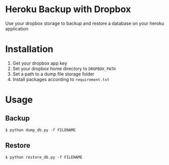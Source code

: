 # Heroku Backup with Dropbox
Use your dropbox storage to backup and restore a database on your heroku application

# Installation
1. Get your dropbox app key
2. Set your dropbox home directory to `DROPBOX_PATH`
3. Set a path to a dump file storage folder
4. Install packages according to  `requirement.txt`

# Usage
## Backup
 `$ python dump_db.py -f FILENAME`
## Restore
 `$ python restore_db.py -f FILENAME`
